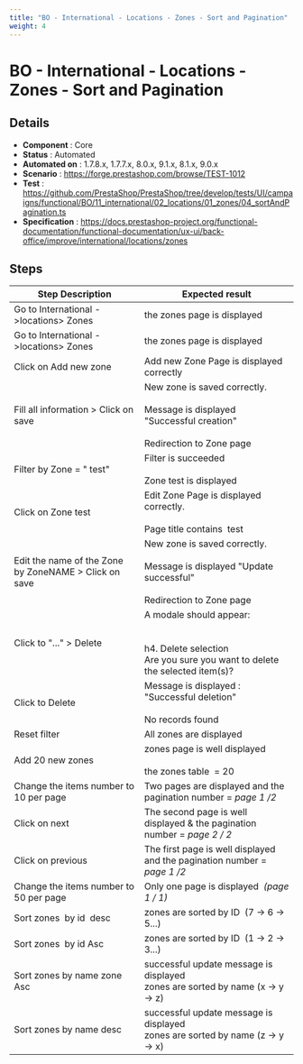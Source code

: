 ```yaml
---
title: "BO - International - Locations - Zones - Sort and Pagination"
weight: 4
---
```


# BO - International - Locations - Zones - Sort and Pagination
## Details
* **Component** : Core
* **Status** : Automated
* **Automated on** : 1.7.8.x, 1.7.7.x, 8.0.x, 9.1.x, 8.1.x, 9.0.x
* **Scenario** : https://forge.prestashop.com/browse/TEST-1012
* **Test** : https://github.com/PrestaShop/PrestaShop/tree/develop/tests/UI/campaigns/functional/BO/11_international/02_locations/01_zones/04_sortAndPagination.ts
* **Specification** : https://docs.prestashop-project.org/functional-documentation/functional-documentation/ux-ui/back-office/improve/international/locations/zones

## Steps
| Step Description | Expected result |
| ----- | ----- |
| Go to International ->locations> Zones | the zones page is displayed |
| Go to International ->locations> Zones | the zones page is displayed |
| Click on Add new zone | Add new Zone Page is displayed correctly |
| Fill all information > Click on save | New zone is saved correctly.<br><br>Message is displayed "Successful creation"<br><br>Redirection to Zone page |
| Filter by Zone = " test" | Filter is succeeded<br><br>Zone test is displayed |
| Click on Zone test | Edit Zone Page is displayed correctly.<br><br>Page title contains  test |
| Edit the name of the Zone by ZoneNAME > Click on save | New zone is saved correctly.<br><br>Message is displayed "Update successful"<br><br>Redirection to Zone page |
| Click to "..." > Delete | A modale should appear:<br><br> <br>h4. Delete selection<br>Are you sure you want to delete the selected item(s)? |
| Click to Delete | Message is displayed : "Successful deletion"<br><br>No records found |
| Reset filter | All zones are displayed |
| Add 20 new zones | zones page is well displayed<br><br>the zones table  = 20 |
| Change the items number to 10 per page | Two pages are displayed and the pagination number = _page 1 /2_ |
| Click on next | The second page is well displayed & the pagination number = _page 2 / 2_ |
| Click on previous | The first page is well displayed and the pagination number = _page 1 /2_ |
| Change the items number to 50 per page | Only one page is displayed  _(page 1 / 1)_ |
| Sort zones  by id  desc | zones are sorted by ID  (7 -> 6 -> 5...) |
| Sort zones  by id Asc | zones are sorted by ID  (1 -> 2 -> 3...) |
| Sort zones by name zone Asc | successful update message is displayed<br>zones are sorted by name (x -> y -> z) |
| Sort zones by name desc | successful update message is displayed<br>zones are sorted by name (z -> y -> x) |
